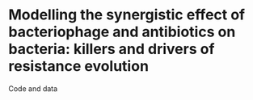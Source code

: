 # Modelling the synergistic effect of bacteriophage and antibiotics on bacteria: killers and drivers of resistance evolution

Code and data